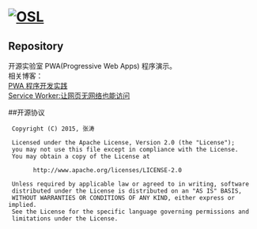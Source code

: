 [![OSL](http://cdn.kymjs.com/image/logo_s.png)](http://www.kymjs.com/works/)
=================

## Repository

开源实验室 PWA(Progressive Web Apps) 程序演示。  
相关博客：  
[PWA 程序开发实践](https://kymjs.com/code/2017/02/18/01/)   
[Service Worker:让网页无网络也能访问](https://kymjs.com/code/2017/02/15/01/)


##开源协议
```
 Copyright (C) 2015, 张涛
 
 Licensed under the Apache License, Version 2.0 (the "License");
 you may not use this file except in compliance with the License.
 You may obtain a copy of the License at

       http://www.apache.org/licenses/LICENSE-2.0

 Unless required by applicable law or agreed to in writing, software
 distributed under the License is distributed on an "AS IS" BASIS,
 WITHOUT WARRANTIES OR CONDITIONS OF ANY KIND, either express or implied.
 See the License for the specific language governing permissions and
 limitations under the License.
 ```

